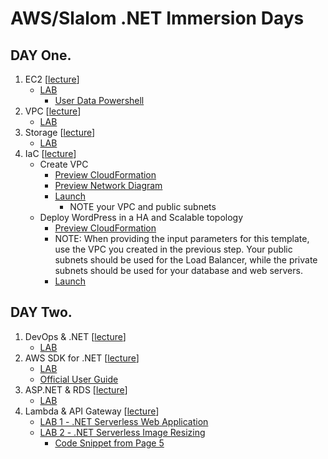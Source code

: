 # AWS/Slalom .NET Immersion Days

## DAY One.

1. EC2 \[[lecture](DayOne/D1L1-LECTURE--Intro_to_Cloud_and_EC2_Overview.pdf)\]
    - [LAB](DayOne/D1L1-LAB-GUIDE--EC2_Windows_HOL.pdf)
        - [User Data Powershell](DayOne/D1L1-LAB-SCRIPT--ec2_windows_lab_userdata.txt)
2. VPC \[[lecture](DayOne/D1L2-LECTURE--Networking_in_AWS.pdf)\]
    - [LAB](DayOne/D1L2-LAB-GUIDE--VPC_HOL.pdf)
3. Storage \[[lecture](DayOne/D1L3-LECTURE--Storage_on_AWS.pdf)\]
    - [LAB](DayOne/D1L3-LAB-GUIDE--S3_HOL.pdf)
4. IaC \[[lecture](DayOne/D1L4-LECTURE--DevOps_CloudFormation_Intro.pdf)\]
    - Create VPC 
      - [Preview CloudFormation](DayOne/D1L4-LAB-SCRIPT-1--vpc-public-private-immersionday.json)
      - [Preview Network Diagram](DayOne/D1L4-LAB-DIAGRAM--vpc-multiaz-reference.png)
      - [Launch](https://console.aws.amazon.com/cloudformation/home?region=us-west-2#/stacks/new?stackName=%3CNAME%3E-vpc-immersionday&templateURL=https://debrosse-cloudformation-templates.s3-us-west-2.amazonaws.com/immersiondays/vpc-public-private-immersionday.yml)
        - NOTE your VPC and public subnets
    - Deploy WordPress in a HA and Scalable topology
      - [Preview CloudFormation](DayOne/D1L4-LAB-SCRIPT-2--wordpress-multiaz-immersionday.json)
      - NOTE: When providing the input parameters for this template, use the VPC you created in the previous step. Your public subnets should be used for the Load Balancer, while the private subnets should be used for your database and web servers.
      - [Launch](https://console.aws.amazon.com/cloudformation/home?region=us-west-2#/stacks/new?stackName=%3CNAME%3E-wordpress-immersionday&templateURL=https://debrosse-cloudformation-templates.s3-us-west-2.amazonaws.com/immersiondays/wordpress-multiaz-immersionday.yml)

## DAY Two.

1. DevOps & .NET \[[lecture](DayTwo/D2L1--LECTURE-Devops_and_.NET.pdf)\]
    - [LAB](DayTwo/)
2. AWS SDK for .NET \[[lecture](DayTwo/D2L2-LECTURE--SDK_and_Toolkit_Configuration.pdf)\]
    - [LAB](DayTwo/D2L2-LAB-GUIDE--Setup_AWS_Toolkit_for_VS.pdf)
    - [Official User Guide](https://docs.aws.amazon.com/toolkit-for-visual-studio/latest/user-guide/welcome.html)
3. ASP.NET & RDS \[[lecture](DayTwo/D2L3-LECTURE--ASP.NET_and_Amazon_RDS.pdf)\]
    - [LAB](DayTwo/D2L3-LAB-GUIDE--ASP.NET_and_Amazon_RDS.pdf)
4. Lambda & API Gateway \[[lecture](DayTwo/D2L4-LECTURE--ASP.NET_and_Lambda_API_Gateway.pdf)\]
    - [LAB 1 - .NET Serverless Web Application](DayTwo/D2L4-LAB-1-GUIDE--ASP.NET_Core_and_Serverless.pdf)
    - [LAB 2 - .NET Serverless Image Resizing](DayTwo/D2L4-LAB-2-GUIDE--NET_Core_Serveless_resize_image.pdf)
        - [Code Snippet from Page 5](DayTwo/D2L4-LAB-SCRIPT--lambda-function-handler.cs)

